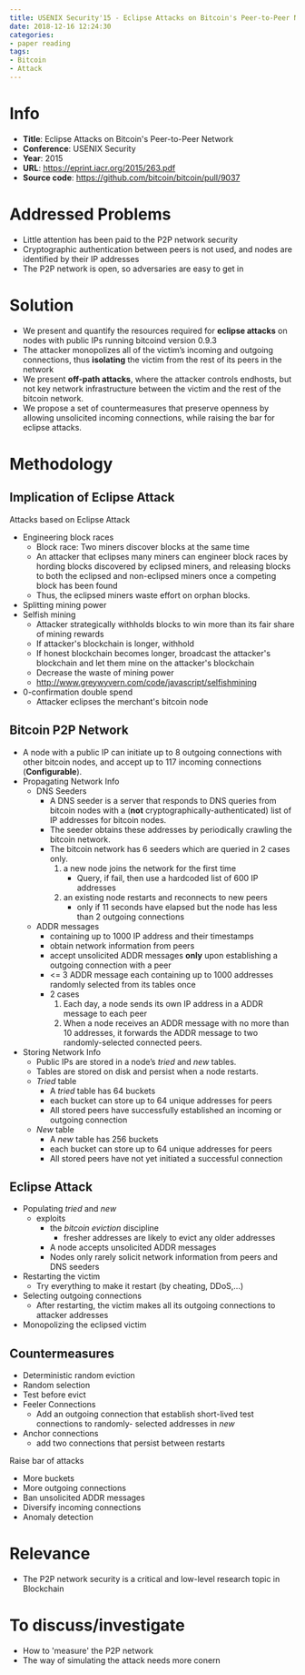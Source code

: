 ```yaml
---
title: USENIX Security'15 - Eclipse Attacks on Bitcoin's Peer-to-Peer Network
date: 2018-12-16 12:24:30
categories:
- paper reading
tags:
- Bitcoin
- Attack
---
```


# Info

- **Title**: Eclipse Attacks on Bitcoin's Peer-to-Peer Network
- **Conference**: USENIX Security
- **Year**: 2015
- **URL**: https://eprint.iacr.org/2015/263.pdf
- **Source code**: https://github.com/bitcoin/bitcoin/pull/9037

# Addressed Problems

- Little attention has been paid to the P2P network security
- Cryptographic authentication between peers is not used, and nodes are identified by their IP addresses
- The P2P network is open, so adversaries are easy to get in

# Solution

- We present and quantify the resources required for **eclipse attacks** on nodes with public IPs running bitcoind version 0.9.3
- The attacker monopolizes all of the victim’s incoming and outgoing connections, thus **isolating** the victim from the rest of its peers in the network
- We present **off-path attacks**, where the attacker controls endhosts, but not key network infrastructure between the victim and the rest of the bitcoin network.
- We propose a set of countermeasures that preserve openness by allowing unsolicited incoming connections, while raising the bar for eclipse attacks.

# Methodology

## Implication of Eclipse Attack

Attacks based on Eclipse Attack
- Engineering block races
  - Block race: Two miners discover blocks at the same time
  - An attacker that eclipses many miners can engineer block races by hording blocks discovered by eclipsed miners, and releasing blocks to both the eclipsed and non-eclipsed miners once a competing block has been found
  - Thus, the eclipsed miners waste effort on orphan blocks.
- Splitting mining power
- Selfish mining
  - Attacker strategically withholds blocks to win more than its fair share of mining rewards
  - If attacker's blockchain is longer, withhold
  - If honest blockchain becomes longer, broadcast the attacker's blockchain and let them mine on the attacker's blockchain
  - Decrease the waste of mining power
  - http://www.greywyvern.com/code/javascript/selfishmining
- 0-confirmation double spend
  - Attacker eclipses the merchant's bitcoin node

## Bitcoin P2P Network

- A node with a public IP can initiate up to 8 outgoing connections with other bitcoin nodes, and accept up to 117 incoming connections (**Configurable**).
- Propagating Network Info
  - DNS Seeders
    - A DNS seeder is a server that responds to DNS queries from bitcoin nodes with a (**not** cryptographically-authenticated) list of IP addresses for bitcoin nodes.
    - The seeder obtains these addresses by periodically crawling the bitcoin network.
    - The bitcoin network has 6 seeders which are queried in 2 cases only.
      1. a new node joins the network for the first time
         - Query, if fail, then use a hardcoded list of 600 IP addresses
      2. an existing node restarts and reconnects to new peers
         - only if 11 seconds have elapsed but the node has less than 2 outgoing connections
  - ADDR messages
    - containing up to 1000 IP address and their timestamps
    - obtain network information from peers
    - accept unsolicited ADDR messages **only** upon establishing a outgoing connection with a peer
    - <= 3 ADDR message each containing up to 1000 addresses randomly selected from its tables once
    - 2 cases
      1. Each day, a node sends its own IP address in a ADDR message to each peer
      2. When a node receives an ADDR message with no more than 10 addresses, it forwards the ADDR message to two randomly-selected connected peers.
- Storing Network Info
  - Public IPs are stored in a node’s *tried* and *new* tables.  
  - Tables are stored on disk and persist when a node restarts.
  - *Tried* table
    - A *tried* table has 64 buckets
    - each bucket can store up to 64 unique addresses for peers
    - All stored peers have successfully established an incoming or outgoing connection
  - *New* table
    - A *new* table has 256 buckets
    - each bucket can store up to 64 unique addresses for peers
    - All stored peers have not yet initiated a successful connection

## Eclipse Attack

- Populating *tried* and *new*
  - exploits
    - the *bitcoin eviction* discipline
      - fresher addresses are likely to evict any older addresses
    - A node accepts unsolicited ADDR messages
    - Nodes only rarely solicit network information from peers and DNS seeders
- Restarting the victim
  - Try everything to make it restart (by cheating, DDoS,...)
- Selecting outgoing connections
  - After restarting, the victim makes all its outgoing connections to attacker addresses
- Monopolizing the eclipsed victim

## Countermeasures

- Deterministic random eviction
- Random selection
- Test before evict
- Feeler Connections
  - Add an outgoing connection that establish short-lived test connections to randomly- selected addresses in *new*
- Anchor connections
  - add two connections that persist between restarts

Raise bar of attacks
- More buckets
- More outgoing connections
- Ban unsolicited ADDR messages
- Diversify incoming connections
- Anomaly detection

# Relevance

- The P2P network security is a critical and low-level research topic in Blockchain 

# To discuss/investigate

- How to 'measure' the P2P network
- The way of simulating the attack needs more conern